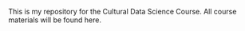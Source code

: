 This is my repository for the Cultural Data Science Course. All course materials will be found here.